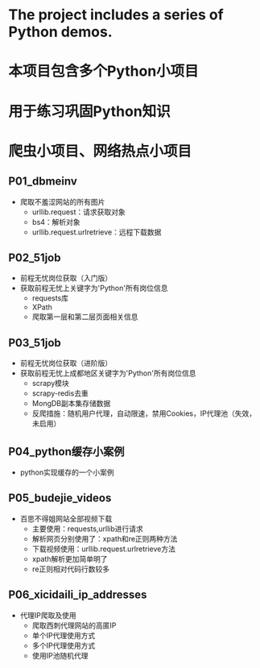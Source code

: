 # The project includes a series of Python demos.

# 本项目包含多个Python小项目
# 用于练习巩固Python知识
# 爬虫小项目、网络热点小项目

## P01_dbmeinv
- 爬取不羞涩网站的所有图片
    - urllib.request：请求获取对象
    - bs4：解析对象
    - urllib.request.urlretrieve：远程下载数据

## P02_51job
- 前程无忧岗位获取（入门版）
- 获取前程无忧上关键字为'Python'所有岗位信息
    - requests库
    - XPath
    - 爬取第一层和第二层页面相关信息
    
## P03_51job
- 前程无忧岗位获取（进阶版）
- 获取前程无忧上成都地区关键字为'Python'所有岗位信息
    - scrapy模块
    - scrapy-redis去重
    - MongDB副本集存储数据  
    - 反爬措施：随机用户代理，自动限速，禁用Cookies，IP代理池（失效，未启用）  
    
## P04_python缓存小案例
- python实现缓存的一个小案例

## P05_budejie_videos
- 百思不得姐网站全部视频下载
    - 主要使用：requests,urllib进行请求
    - 解析网页分别使用了：xpath和re正则两种方法
    - 下载视频使用：urllib.request.urlretrieve方法
    - xpath解析更加简单明了
    - re正则相对代码行数较多
    
## P06_xicidaili_ip_addresses
- 代理IP爬取及使用
    - 爬取西刺代理网站的高匿IP
    - 单个IP代理使用方式
    - 多个IP代理使用方式
    - 使用IP池随机代理


